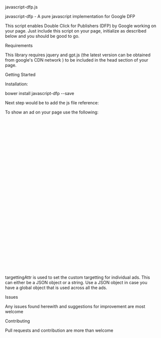 javascript-dfp.js

javascript-dfp -  A pure javascript implementation for Google DFP

This script enables Double Click for Publishers (DFP) by Google working on your page. Just include this script on your page, initialize as described below and you should be good to go.

Requirements

This library requires jquery and gpt.js (the latest version can be obtained from google's CDN network ) to be included in the head section of your page. 

Getting Started

Installation:

bower install javascript-dfp --save

Next step would be to add the js file reference:
<script type="text/javascript" src="...YOUR PATH/javascript-dfp.js"></script>

To show an ad on your page use the following:
<div id="div-gpt-test-ad" style="width:300px; height:250px;">
  <script type="text/javascript">
    var targettingAttr = {"test":"test"};
    $.adTagInit.setAdSlot('6355419','Travel/Europe/France/Paris', [300, 250], 'div-gpt-test-ad', targettingAttr);
  </script>
</div>

<div id="div-gpt-test-ad" style="width:300px; height:250px;">
  <script type="text/javascript">
    $.adTagInit.setAdSlot('6355419','Travel/Europe/France/Paris', [300, 250], 'div-gpt-test-ad', '{"test":"test"}');
  </script>
</div>

targettingAttr is used to set the custom targetting for individual ads. This can either be a JSON object or a string.
Use a JSON object in case you have a global object that is used across all the ads.

Issues

Any issues found herewith and suggestions for improvement are most welcome

Contributing

Pull requests and contribution are more than welcome
